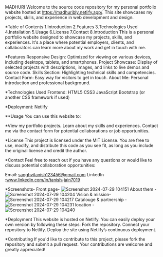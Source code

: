 MADHURI 
Welcome to the source code repository for my personal portfolio website hosted at https://madhuribly.netlify.app/. This site showcases my projects, skills, and experience in web development and design.

*Table of Contents
1.Introduction
2.Features
3.Technologies Used
4.Installation
5.Usage
6.License
7.Contact
8.Introduction
This is a personal portfolio website designed to showcase my projects, skills, and experiences. It's a place where potential employers, clients, and collaborators can learn more about my work and get in touch with me.

*Features
Responsive Design: Optimized for viewing on various devices, including desktops, tablets, and smartphones.
Project Showcase: Display of selected projects with descriptions, images, and links to live demos and source code.
Skills Section: Highlighting technical skills and competencies.
Contact Form: Easy way for visitors to get in touch.
About Me: Personal introduction and professional background.

*Technologies Used
Frontend:
HTML5
CSS3
JavaScript
Bootstrap (or another CSS framework if used)

*Deployment:
Netlify

**Usage
You can use this website to:

*View my portfolio projects.
Learn about my skills and experiences.
Contact me via the contact form for potential collaborations or job opportunities.

*License
This project is licensed under the MIT License. You are free to use, modify, and distribute this code as you see fit, as long as you include the original license and credit the author.

*Contact
Feel free to reach out if you have any questions or would like to discuss potential collaboration opportunities:

Email: sanghvitanish123456@gmail.com
LinkedIn :www.linkedin.com/in/tanish-jain7019

*Screenshots-
Front page-               ![Screenshot 2024-07-29 104151](https://github.com/user-attachments/assets/636bb8e1-9755-43c2-acf7-c5532551390b)
About them -              ![Screenshot 2024-07-29 104204](https://github.com/user-attachments/assets/4a5adf87-c943-42bb-a926-2c4e095322e6)
Vision & mission-         ![Screenshot 2024-07-29 104217](https://github.com/user-attachments/assets/78038b75-e9b7-4a22-9604-ab2957c8dbb7)
Catalouge & partnership -![Screenshot 2024-07-29 104231](https://github.com/user-attachments/assets/947381dd-7f24-49fa-8db9-09a67cfa3c59)
location -                ![Screenshot 2024-07-29 104240](https://github.com/user-attachments/assets/16d4253a-e925-4353-bd0e-66264e78f396)

*Deployment
This website is hosted on Netlify. You can easily deploy your own version by following these steps:
Fork the repository.
Connect your repository to Netlify.
Deploy the site using Netlify’s continuous deployment.

*Contributing
If you'd like to contribute to this project, please fork the repository and submit a pull request. Your contributions are welcome and greatly appreciated!




